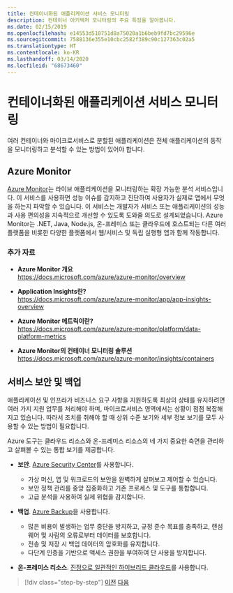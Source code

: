 ```yaml
---
title: 컨테이너화된 애플리케이션 서비스 모니터링
description: 컨테이너 아키텍처 모니터링의 주요 특징을 알아봅니다.
ms.date: 02/15/2019
ms.openlocfilehash: e14553d510751d8a75020a1b6beb9fd7bc29596e
ms.sourcegitcommit: 7588136e355e10cbc2582f389c90c127363c02a5
ms.translationtype: HT
ms.contentlocale: ko-KR
ms.lasthandoff: 03/14/2020
ms.locfileid: "68673460"
---
```

# <a name="monitor-containerized-application-services"></a>컨테이너화된 애플리케이션 서비스 모니터링

여러 컨테이너와 마이크로서비스로 분할된 애플리케이션은 전체 애플리케이션의 동작을 모니터링하고 분석할 수 있는 방법이 있어야 합니다.

## <a name="azure-monitor"></a>Azure Monitor

[Azure Monitor](https://azure.microsoft.com/services/monitor/)는 라이브 애플리케이션을 모니터링하는 확장 가능한 분석 서비스입니다. 이 서비스를 사용하면 성능 이슈를 감지하고 진단하여 사용자가 실제로 앱에서 무엇을 하는지 파악할 수 있습니다. 이 서비스는 개발자가 서비스 또는 애플리케이션의 성능과 사용 편의성을 지속적으로 개선할 수 있도록 도와줄 의도로 설계되었습니다. Azure Monitor는 .NET, Java, Node.js, 온-프레미스 또는 클라우드에 호스트되는 다른 여러 플랫폼을 비롯한 다양한 플랫폼에서 웹/서비스 및 독립 실행형 앱과 함께 작동합니다.

### <a name="additional-resources"></a>추가 자료

- **Azure Monitor 개요** \
  <https://docs.microsoft.com/azure/azure-monitor/overview>

- **Application Insights란?** \
  <https://docs.microsoft.com/azure/azure-monitor/app/app-insights-overview>

- **Azure Monitor 메트릭이란?** \
  <https://docs.microsoft.com/azure/azure-monitor/platform/data-platform-metrics>

- **Azure Monitor의 컨테이너 모니터링 솔루션** \
  <https://docs.microsoft.com/azure/azure-monitor/insights/containers>

## <a name="security-and-backup-services"></a>서비스 보안 및 백업

애플리케이션 및 인프라가 비즈니스 요구 사항을 지원하도록 최상의 상태를 유지하려면 여러 가지 지원 업무를 처리해야 하며, 마이크로서비스 영역에서는 상황이 점점 복잡해지고 있습니다. 따라서 조치를 취해야 할 때 상위 수준 보기와 세부 정보 보기를 모두 사용할 수 있는 방법이 필요합니다.

Azure 도구는 클라우드 리소스와 온-프레미스 리소스의 네 가지 중요한 측면을 관리하고 살펴볼 수 있는 통합 보기를 제공합니다.

- **보안**. [Azure Security Center](https://azure.microsoft.com/services/security-center/)를 사용합니다.
  - 가상 머신, 앱 및 워크로드의 보안을 완벽하게 살펴보고 제어할 수 있습니다.
  - 보안 정책 관리를 중앙 집중화하고 기존 프로세스 및 도구를 통합합니다.
  - 고급 분석을 사용하여 실제 위협을 감지합니다.

- **백업**. [Azure Backup](https://azure.microsoft.com/services/backup/)을 사용합니다.
  - 많은 비용이 발생하는 업무 중단을 방지하고, 규정 준수 목표를 충족하고, 랜섬웨어 및 사람의 오류로부터 데이터를 보호합니다.
  - 전송 및 저장 시 백업 데이터의 암호화를 유지합니다.
  - 다단계 인증을 기반으로 액세스 권한을 부여하여 단 사용을 방지합니다.

- **온-프레미스 리소스**. [진정으로 일관적인 하이브리드 클라우드](https://azure.microsoft.com/resources/truly-consistent-hybrid-cloud-with-microsoft-azure/)를 사용합니다.

>[!div class="step-by-step"]
>[이전](manage-production-docker-environments.md)
>[다음](../key-takeaways/index.md)
